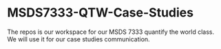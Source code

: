 # MSDS7333-QTW-Case-Studies

The repos is our workspace for our MSDS 7333 quantify the world class. We will use it for our case studies communication.
